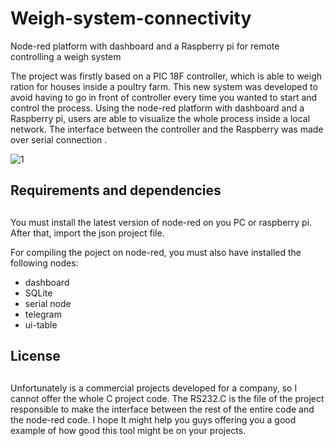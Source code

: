 # Weigh-system-connectivity
Node-red platform with dashboard and a Raspberry pi for remote controlling a weigh system

The project was firstly based on a PIC 18F controller, which is able to weigh ration for houses inside a poultry farm. This new system was developed to avoid having to go in front of controller every time you wanted to start and control the process. 
Using the node-red platform with dashboard and a Raspberry pi, users are able to visualize the whole process inside a local network. The interface between the controller and the Raspberry was made over serial connection .

![1](https://user-images.githubusercontent.com/43612824/128532975-1a4b8930-be23-4fa4-aaad-bb10819a0962.jpg)

## Requirements and dependencies <h2>

You must install the latest version of node-red on you PC or raspberry pi. After that, import the json project file.
 
  For compiling the poject on node-red, you must also have installed the following nodes:
* dashboard
* SQLite
* serial node
* telegram
* ui-table 


##  License <h2>

Unfortunately is  a commercial projects developed for a company, so I cannot offer the whole C project code. The RS232.C is the file of the project responsible to make the interface between the rest of the entire code and the node-red code. I hope It might help you guys offering you a good example of how good this tool might be on your projects.  
